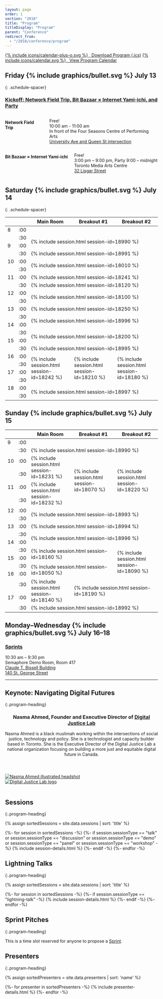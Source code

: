 ```yaml
---
layout: page
order: 1
section: "2018"
title: "Program"
titleDisplay: "Program"
parent: "Conference"
redirect_from:
  - "/2018/conference/program"
---
```


<div class="row">
  <a class="button button-primary compact" href="https://calendar.google.com/calendar/ical/aers7atolh0uurlfmkoki9kikg%40group.calendar.google.com/public/basic.ics">{% include icons/calendar-plus-o.svg %}&nbsp;&nbsp; Download Program (.ics)</a>
  <a class="button button-primary compact" href="https://calendar.google.com/calendar/embed?src=aers7atolh0uurlfmkoki9kikg%40group.calendar.google.com&ctz=America%2FToronto">{% include icons/calendar.svg %}&nbsp;&nbsp; View Program Calendar</a>
</div>

## Friday {% include graphics/bullet.svg %} July 13
{: .schedule-spacer}

### [Kickoff: Network Field Trip, Bit Bazaar × Internet Yami-ichi, and Party](/yami-ichi/)

<div class="row">
  <div class="six columns">
    <h4 class="schedule-spacer-small">Network Field Trip</h4>
    <p>Free!<br />
    10:00 am - 11:00 am<br />
    In front of the Four Seasons Centre of Performing Arts<br />
    <a href="https://osm.org/go/ZX6BsFiXX?m=" target="_blank" rel="nofollow noopener">University Ave and Queen St intersection</a></p>
  </div>
  <div class="six columns">
    <h4 class="schedule-spacer-small">Bit Bazaar × Internet Yami-ichi</h4>
    <p>Free!<br />
    3:00 pm – 9:00 pm, Party 9:00 – midnight<br />
    Toronto Media Arts Centre<br />
    <a href="https://osm.org/go/ZX6BIz1xQ?m=" target="_blank" rel="nofollow noopener">32 Lisgar Street</a></p>
  </div>
</div>

## Saturday {% include graphics/bullet.svg %} July 14
{: .schedule-spacer}

<table class="schedule-table">
<thead>
<tr>
  <th class="schedule-time"></th>
  <th class="schedule-time"></th>
  <th class="schedule-main">Main Room</th>
  <th class="schedule-breakout">Breakout #1</th>
  <th class="schedule-breakout">Breakout #2</th>
</tr>
</thead>
<tbody>
<tr>
  <td>8</td>
  <td>:00</td>
  <td colspan="3"></td>
</tr><tr>
  <td></td>
  <td>:30</td>
  <td rowspan="2" colspan="3" class="session-block session-{% include session-type.html session-id=18990 %}">{% include session.html session-id=18990 %}</td>
</tr>
<tr>
  <td>9</td>
  <td>:00</td>
</tr><tr>
  <td></td>
  <td>:30</td>
  <td colspan="3" class="session-block session-{% include session-type.html session-id=18991 %}">{% include session.html session-id=18991 %}</td>
</tr>
<tr>
  <td>10</td>
  <td>:00</td>
  <td rowspan="2" colspan="3" class="session-block session-{% include session-type.html session-id=18010 %}">{% include session.html session-id=18010 %}</td>
</tr>
<tr>
  <td></td>
  <td>:30</td>
</tr>
<tr>
  <td>11</td>
  <td>:00</td>
  <td colspan="3" class="session-block session-{% include session-type.html session-id=18241 %}">{% include session.html session-id=18241 %}</td>
</tr>
<tr>
  <td></td>
  <td>:30</td>
  <td colspan="3" class="session-block session-{% include session-type.html session-id=18120 %}">{% include session.html session-id=18120 %}</td>
</tr>
<tr>
  <td>12</td>
  <td>:00</td>
  <td rowspan="2" colspan="3" class="session-block session-{% include session-type.html session-id=18100 %}">{% include session.html session-id=18100 %}</td>
</tr>
<tr>
  <td></td>
  <td>:30</td>
</tr>
<tr>
  <td>13</td>
  <td>:00</td>
  <td colspan="3" class="session-block session-{% include session-type.html session-id=18250 %}">{% include session.html session-id=18250 %}</td>
</tr>
<tr>
  <td></td>
  <td>:30</td>
  <td rowspan="2" colspan="3" class="session-block session-{% include session-type.html session-id=18996 %}">{% include session.html session-id=18996 %}</td>
</tr>
<tr>
  <td>14</td>
  <td>:00</td>
</tr>
<tr>
  <td></td>
  <td>:30</td>
  <td rowspan="2" colspan="3" class="session-block session-{% include session-type.html session-id=18200 %}">{% include session.html session-id=18200 %}</td>
</tr>
<tr>
  <td>15</td>
  <td>:00</td>
</tr>
<tr>
  <td></td>
  <td>:30</td>
  <td colspan="3" class="session-block session-{% include session-type.html session-id=18995 %}">{% include session.html session-id=18995 %}</td>
</tr>
<tr>
  <td>16</td>
  <td>:00</td>
  <td rowspan="4" class="session-block session-{% include session-type.html session-id=18242 %}">{% include session.html session-id=18242 %}</td>
  <td rowspan="4" class="session-block session-{% include session-type.html session-id=18210 %}">{% include session.html session-id=18210 %}</td>
  <td rowspan="4" class="session-block session-{% include session-type.html session-id=18180 %}">{% include session.html session-id=18180 %}</td>
</tr>
<tr>
  <td></td>
  <td>:30</td>
</tr>
<tr>
  <td>17</td>
  <td>:00</td>
</tr>
<tr>
  <td></td>
  <td>:30</td>
</tr>
<tr>
  <td>18</td>
  <td>:00</td>
  <td rowspan="2" colspan="3" class="session-block session-{% include session-type.html session-id=18997 %}">{% include session.html session-id=18997 %}</td>
</tr>
<tr>
  <td></td>
  <td>:30</td>
</tr>
</tbody>
</table>


## Sunday {% include graphics/bullet.svg %} July 15

<table class="schedule-table">
<thead>
<tr>
  <th class="schedule-time"></th>
  <th class="schedule-time"></th>
  <th class="schedule-main">Main Room</th>
  <th class="schedule-breakout">Breakout #1</th>
  <th class="schedule-breakout">Breakout #2</th>
</tr>
</thead>
<tbody>
<tr>
  <td>9</td>
  <td>:00</td>
  <td colspan="3"></td>
</tr>
<tr>
  <td></td>
  <td>:30</td>
  <td colspan="3" class="session-block session-{% include session-type.html session-id=18990 %}">{% include session.html session-id=18990 %}</td>
</tr>
<tr>
  <td>10</td>
  <td>:00</td>
  <td rowspan="2" class="session-block session-{% include session-type.html session-id=18231 %}">{% include session.html session-id=18231 %}</td>
  <td rowspan="4" class="session-block session-{% include session-type.html session-id=18070 %}">{% include session.html session-id=18070 %}</td>
  <td rowspan="4" class="session-block session-{% include session-type.html session-id=18220 %}">{% include session.html session-id=18220 %}</td>
</tr>
<tr>
  <td></td>
  <td>:30</td>
</tr>
<tr>
  <td>11</td>
  <td>:00</td>
  <td rowspan="2" class="session-block session-{% include session-type.html session-id=18232 %}">{% include session.html session-id=18232 %}</td>
</tr>
<tr>
  <td></td>
  <td>:30</td>
</tr>
<tr>
  <td>12</td>
  <td>:00</td>
  <td rowspan="2" colspan="3" class="session-block session-{% include session-type.html session-id=18993 %}">{% include session.html session-id=18993 %}</td>
</tr>
<tr>
  <td></td>
  <td>:30</td>
</tr>
<tr>
  <td>13</td>
  <td>:00</td>
  <td colspan="3" class="session-block session-{% include session-type.html session-id=18994 %}">{% include session.html session-id=18994 %}</td>
</tr>
<tr>
  <td></td>
  <td>:30</td>
  <td rowspan="2" colspan="3" class="session-block session-{% include session-type.html session-id=18996 %}">{% include session.html session-id=18996 %}</td>
</tr>
<tr>
  <td>14</td>
  <td>:00</td>
</tr>
<tr>
  <td></td>
  <td>:30</td>
  <td rowspan="2" colspan="2" class="session-block session-{% include session-type.html session-id=18160 %}">{% include session.html session-id=18160 %}</td>
  <td rowspan="4" class="session-block session-{% include session-type.html session-id=18090 %}">{% include session.html session-id=18090 %}</td>
</tr>
<tr>
  <td>15</td>
  <td>:00</td>
</tr>
<tr>
  <td></td>
  <td>:30</td>
  <td rowspan="2" colspan="2" class="session-block session-{% include session-type.html session-id=18050 %}">{% include session.html session-id=18050 %}</td>
</tr>
<tr>
  <td>16</td>
  <td>:00</td>
</tr>
<tr>
  <td></td>
  <td>:30</td>
  <td rowspan="2" class="session-block session-{% include session-type.html session-id=18140 %}">{% include session.html session-id=18140 %}</td>
  <td rowspan="2" colspan="2" class="session-block session-{% include session-type.html session-id=18190 %}">{% include session.html session-id=18190 %}</td>
</tr>
<tr>
  <td>17</td>
  <td>:00</td>
</tr>
<tr>
  <td></td>
  <td>:30</td>
  <td rowspan="1" colspan="3" class="session-block session-{% include session-type.html session-id=18992 %}">{% include session.html session-id=18992 %}</td>
</tr>
</tbody>
</table>

## Monday–Wednesday {% include graphics/bullet.svg %} July 16–18

### [Sprints](/sprints/)
10:30 am – 9:30 pm  
Semaphore Demo Room, Room 417  
[Claude T. Bissell Building  
140 St. George Street](http://osm.org/go/ZX6Bw~WNh--?m=)

---

<a class="program-block-anchor" id="keynote-nasma-ahmed,-navigating-digital-futures"></a>
## Keynote: Navigating Digital Futures
{:.program-heading}
<div class="session-detail program-block">
  <div class="session-detail-content program-block-content">
    <header class="session-header">
      <h3 class="session-title">Nasma Ahmed, Founder and Executive Director of <a href="https://digitaljusticelab.ca/" target="_blank" rel="noopener">Digital Justice Lab</a></h3>
      <p>Nasma Ahmed is a black muslimah working within the intersections of social justice, technology and policy. She is a technologist and capacity builder based in Toronto. She is the Executive Director of the Digital Justice Lab a national organization focusing on building a more just and equitable digital future in Canada.</p>
    </header>
    <div class="row">
      <div class="three columns">
        <a href="https://digitaljusticelab.ca/"><img src="/images/nasma-headshot.png" alt="Nasma Ahmed illustrated headshot" /></a>
      </div>
      <div class="five columns">
        <a href="https://digitaljusticelab.ca/"><img src="/images/digital-justice-lab-logo.svg" alt="Digital Justice Lab logo" /></a>
      </div>
    </div>
    <br />
  </div>
</div>

## Sessions
{:.program-heading}

{% assign sortedSessions = site.data.sessions | sort: 'title' %}

{%- for session in sortedSessions -%}
  {%- if session.sessionType == "talk" or session.sessionType == "discussion" or session.sessionType == "demo" or session.sessionType == "panel" or session.sessionType == "workshop" -%}
    {% include session-details.html %}
  {%- endif -%}
{%- endfor -%}

<a class="program-block-anchor" id="lightning-talks"></a>
## Lightning Talks
{:.program-heading}

{% assign sortedSessions = site.data.sessions | sort: 'title' %}

{%- for session in sortedSessions -%}
  {%- if session.sessionType == "lightning-talk" -%}
    {% include session-details.html %}
  {%- endif -%}
{%- endfor -%}


<a class="program-block-anchor" id="sprint-pitches"></a>
## Sprint Pitches
{:.program-heading}

<div class="session-detail program-block">
  <div class="session-detail-content program-block-content">
    <p>This is a time slot reserved for anyone to propose a <a href="/sprints/">Sprint</a>.</p>
  </div>
</div>

## Presenters
{:.program-heading}

{% assign sortedPresenters = site.data.presenters | sort: 'name' %}

{%- for presenter in sortedPresenters -%}
    {% include presenter-details.html %}
{%- endfor -%}
